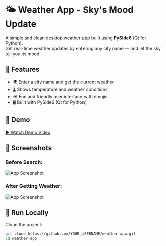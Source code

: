 # 🌤️ Weather App - Sky's Mood Update

A simple and clean desktop weather app built using **PySide6** (Qt for Python).  
Get real-time weather updates by entering any city name — and let the sky tell you its mood!

## 🧠 Features

- 🌍 Enter a city name and get the current weather
- 🌡️ Shows temperature and weather conditions
- ☀️ Fun and friendly user interface with emojis
- 🖥️ Built with PySide6 (Qt for Python)

## 🎥 Demo

[▶️ Watch Demo Video](https://github.com/YOUR_USERNAME/weather-app/blob/main/demo.mp4)

## 📸 Screenshots

### Before Search:
![App Screenshot](screenshot1.png)

### After Getting Weather:
![App Screenshot](screenshot2.png)

## 🚀 Run Locally

Clone the project:

```bash
git clone https://github.com/YOUR_USERNAME/weather-app.git
cd weather-app
